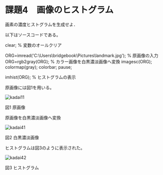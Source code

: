 # 課題4　画像のヒストグラム

画素の濃度ヒストグラムを生成せよ．

以下はソースコードである。

clear; % 変数のオールクリア

ORG=imread('C:\Users\bridgebook\Pictures\landmark.jpg'); % 原画像の入力
ORG=rgb2gray(ORG); % カラー画像を白黒濃淡画像へ変換
imagesc(ORG); colormap(gray); colorbar;
pause;

imhist(ORG); % ヒストグラムの表示


原画像には図1を用いる。

![kadai11](https://user-images.githubusercontent.com/35340807/34903547-2190a0fe-f877-11e7-8a4c-f1ff2ba06166.png)

図1 原画像

原画像を白黒濃淡画像へ変換

![kadai41](https://user-images.githubusercontent.com/35340807/34903617-a754cee4-f878-11e7-8f6e-7d92b8f81978.PNG)

図2 白黒濃淡画像

ヒストグラムは図3のように表示された。

![kadai42](https://user-images.githubusercontent.com/35340807/34903616-a72bb4a0-f878-11e7-889d-db5db6d432b5.PNG)

図3 ヒストグラム
